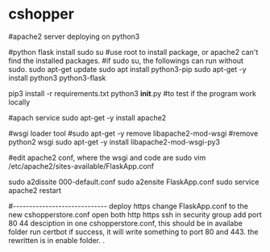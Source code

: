 # cshopper


#apache2 server deploying on python3

#python flask install 
sudo su #use root to install package, or apache2 can't find the installed packages.
#if sudo su, the followings can run without sudo.
sudo apt-get update
sudo apt install python3-pip
sudo apt-get -y install python3 python3-flask

pip3 install -r requirements.txt
python3 __init__.py   #to test if the program work locally

#apach service
sudo apt-get -y install apache2

#wsgi loader tool
#sudo apt-get -y remove libapache2-mod-wsgi #remove python2 wsgi
sudo apt-get -y install libapache2-mod-wsgi-py3

#edit apache2 conf, where the wsgi and code are
sudo vim /etc/apache2/sites-available/FlaskApp.conf

sudo a2dissite 000-default.conf
sudo a2ensite FlaskApp.conf
sudo service apache2 restart


#-----------------------------
deploy https
change FlaskApp.conf to the new cshopperstore.conf
open both http https ssh in security group
add port 80 44 desciption in one cshopperstore.conf, 
this should be in availabe folder
run certbot
if success, it will write something to port 80 and 443.
the rewritten is in enable folder.
.


